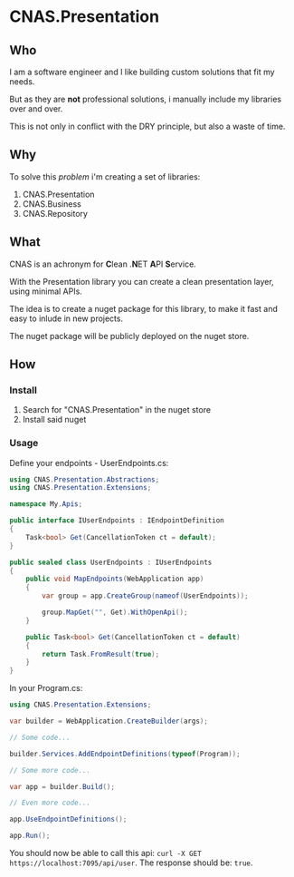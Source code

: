 # CNAS.Presentation

## Who
I am a software engineer and I like building custom solutions that fit my needs.

But as they are **not** professional solutions, i manually include my libraries over and over.

This is not only in conflict with the DRY principle, but also a waste of time.

## Why
To solve this *problem* i'm creating a set of libraries:
1. CNAS.Presentation
2. CNAS.Business
3. CNAS.Repository

## What
CNAS is an achronym for **C**lean .**N**ET **A**PI **S**ervice.

With the Presentation library you can create a clean presentation layer, using minimal APIs.

The idea is to create a nuget package for this library, to make it fast and easy to inlude in new projects.

The nuget package will be publicly deployed on the nuget store.

## How

### Install
1. Search for "CNAS.Presentation" in the nuget store
2. Install said nuget

### Usage
Define your endpoints - UserEndpoints.cs:
``` c#
using CNAS.Presentation.Abstractions;
using CNAS.Presentation.Extensions;

namespace My.Apis;

public interface IUserEndpoints : IEndpointDefinition
{
    Task<bool> Get(CancellationToken ct = default);
}

public sealed class UserEndpoints : IUserEndpoints
{
    public void MapEndpoints(WebApplication app)
    {
        var group = app.CreateGroup(nameof(UserEndpoints));

        group.MapGet("", Get).WithOpenApi();
    }

    public Task<bool> Get(CancellationToken ct = default)
    {
        return Task.FromResult(true);
    }
}
```

In your Program.cs:
``` c#
using CNAS.Presentation.Extensions;

var builder = WebApplication.CreateBuilder(args);

// Some code...

builder.Services.AddEndpointDefinitions(typeof(Program));

// Some more code...

var app = builder.Build();

// Even more code...

app.UseEndpointDefinitions();

app.Run();
```
You should now be able to call this api: `curl -X GET https://localhost:7095/api/user`.
The response should be: `true`.